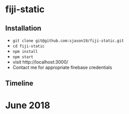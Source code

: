 # fiji-static

## Installation

* `git clone git@github.com:sjason19/fiji-static.git`
* `cd fiji-static`
* `npm install`
* `npm start`
* visit http://localhost:3000/
* Contact me for appropriate firebase credentials

## Timeline
# June 2018

